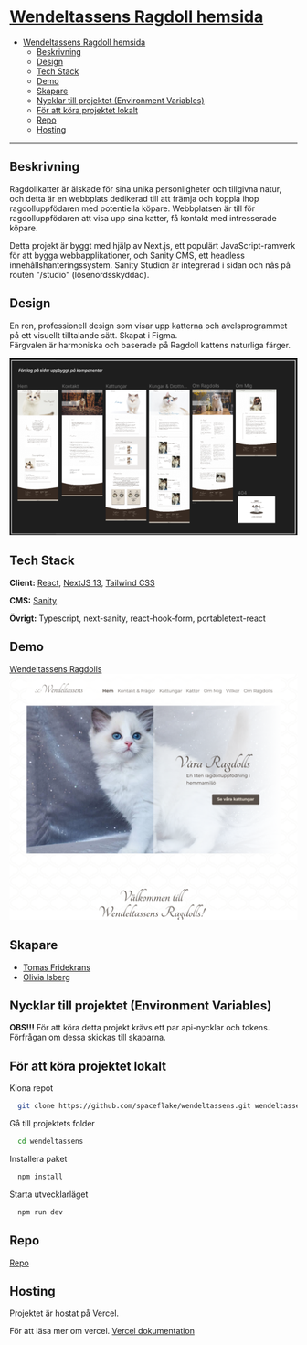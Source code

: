 # [Wendeltassens Ragdoll hemsida](https://wendeltassens.vercel.app)

- [Wendeltassens Ragdoll hemsida](#wendeltassens-ragdoll-hemsida)
  - [Beskrivning](#beskrivning)
  - [Design](#design)
  - [Tech Stack](#tech-stack)
  - [Demo](#demo)
  - [Skapare](#skapare)
  - [Nycklar till projektet (Environment Variables)](#nycklar-till-projektet-environment-variables)
  - [För att köra projektet lokalt](#för-att-köra-projektet-lokalt)
  - [Repo](#repo)
  - [Hosting](#hosting)

---

## Beskrivning

Ragdollkatter är älskade för sina unika personligheter och tillgivna natur, och detta är en webbplats dedikerad till att främja och koppla ihop ragdolluppfödaren med potentiella köpare. Webbplatsen är till för ragdolluppfödaren att visa upp sina katter, få kontakt med intresserade köpare.

Detta projekt är byggt med hjälp av Next.js, ett populärt JavaScript-ramverk för att bygga webbapplikationer, och Sanity CMS, ett headless innehållshanteringssystem.
Sanity Studion är integrerad i sidan och nås på routen "/studio" (lösenordsskyddad).

## Design

En ren, professionell design som visar upp katterna och avelsprogrammet på ett visuellt tilltalande sätt.
Skapat i Figma.  
Färgvalen är harmoniska och baserade på Ragdoll kattens naturliga färger.

![design](./public/design-preview.png)

## Tech Stack

**Client:** [React](https://reactjs.org/), [NextJS 13](https://beta.nextjs.org/docs), [Tailwind CSS](https://tailwindcss.com/)

**CMS:** [Sanity](https://www.sanity.io/)

**Övrigt:** Typescript, next-sanity, react-hook-form, portabletext-react

## Demo

[Wendeltassens Ragdolls](https://wendeltassens.vercel.app)
![image info](./public/site-img-preview.png)

## Skapare

- [Tomas Fridekrans](https://www.github.com/spaceflake)
- [Olivia Isberg](https://github.com/OliviaIsberg)

## Nycklar till projektet (Environment Variables)

**OBS!!!** För att köra detta projekt krävs ett par api-nycklar och tokens.
Förfrågan om dessa skickas till skaparna.

## För att köra projektet lokalt

Klona repot

```bash
  git clone https://github.com/spaceflake/wendeltassens.git wendeltassens
```

Gå till projektets folder

```bash
  cd wendeltassens
```

Installera paket

```bash
  npm install
```

Starta utvecklarläget

```bash
  npm run dev
```

## Repo

[Repo](https://github.com/spaceflake/wendeltassens)

## Hosting

Projektet är hostat på Vercel.

För att läsa mer om vercel.
[Vercel dokumentation](https://vercel.com/docs)
